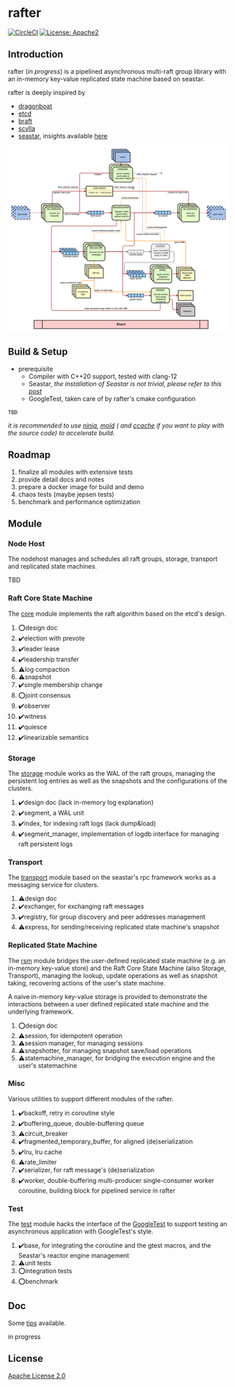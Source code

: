 # rafter

[![CircleCI](https://dl.circleci.com/status-badge/img/gh/JasonYuchen/seastar_playground/tree/circleci-project-setup.svg?style=svg)](https://dl.circleci.com/status-badge/redirect/gh/JasonYuchen/seastar_playground/tree/circleci-project-setup)
[![License: Apache2](https://img.shields.io/github/license/JasonYuchen/seastar_playground)](https://github.com/JasonYuchen/seastar_playground/blob/master/LICENSE)

## Introduction

rafter (*in progress*) is a pipelined asynchronous multi-raft group library with an in-memory key-value replicated state
machine based on seastar.

rafter is deeply inspired by

- [dragonboat](https://github.com/lni/dragonboat)
- [etcd](https://github.com/etcd-io/etcd)
- [braft](https://github.com/baidu/braft)
- [scylla](https://github.com/scylladb/scylla)
- [seastar](https://github.com/scylladb/seastar), insights
  available [here](https://github.com/JasonYuchen/notes/tree/master/seastar)

![rafter](rafter.drawio.png)

## Build & Setup

- prerequisite
  - Compiler with C++20 support, tested with clang-12
  - Seastar, *the installation of Seastar is not trivial, please refer to
      this [post](https://github.com/JasonYuchen/notes/blob/master/seastar/Setup.md)*
  - GoogleTest, taken care of by rafter's cmake configuration

```shell
TBD
```

*it is recommended to use [ninja](https://github.com/ninja-build/ninja), [mold](https://github.com/rui314/mold) (
and [ccache](https://github.com/ccache/ccache) if you want to play with the source code) to accelerate build.*

## Roadmap

1. finalize all modules with extensive tests
2. provide detail docs and notes
3. prepare a docker image for build and demo
4. chaos tests (maybe jepsen tests)
5. benchmark and performance optimization

## Module

### Node Host

The nodehost manages and schedules all raft groups, storage, transport and replicated state machines.

TBD

### Raft Core State Machine

The [core](core/README.md) module implements the raft algorithm based on the etcd's design.

1. ⭕design doc
2. ✔️election with prevote
3. ✔️leader lease
4. ✔️leadership transfer
5. ⚠️log compaction
6. ⚠️snapshot
7. ✔️single membership change
8. ⭕joint consensus
9. ✔️observer
10. ✔️witness
11. ✔️quiesce
12. ✔️linearizable semantics

### Storage

The [storage](storage/README.md) module works as the WAL of the raft groups, managing the persistent log entries as well
as the snapshots and the configurations of the clusters.

1. ✔️design doc (lack in-memory log explanation)
2. ✔️segment, a WAL unit
3. ✔️index, for indexing raft logs (lack dump&load)
4. ✔️segment_manager, implementation of logdb interface for managing raft persistent logs

### Transport

The [transport](transport/README.md) module based on the seastar's rpc framework works as a messaging service for
clusters.

1. ⚠️design doc
2. ✔️exchanger, for exchanging raft messages
3. ✔️registry, for group discovery and peer addresses management
4. ⚠️express, for sending/receiving replicated state machine's snapshot

### Replicated State Machine

The [rsm](rsm/README.md) module bridges the user-defined replicated state machine (e.g. an in-memory key-value
store) and the Raft Core State Machine (also Storage, Transport), managing the lookup, update operations as well as
snapshot taking, recovering actions of the user's state machine.

A naive in-memory key-value storage is provided to demonstrate the interactions between a user
defined replicated state machine and the underlying framework.

1. ⭕design doc
2. ⚠️session, for idempotent operation
3. ⚠️session manager, for managing sessions
4. ⚠️snapshotter, for managing snapshot save/load operations
5. ⚠️statemachine_manager, for bridging the execution engine and the user's statemachine

### Misc

Various utilities to support different modules of the rafter.

1. ✔️backoff, retry in coroutine style
2. ✔️buffering_queue, double-buffering queue
3. ⚠️circuit_breaker
4. ✔️fragmented_temporary_buffer, for aligned (de)serialization
5. ✔️lru, lru cache
6. ⚠️rate_limiter
7. ✔️serializer, for raft message's (de)serialization
8. ✔️worker, double-buffering multi-producer single-consumer worker coroutine, building block for pipelined service in
   rafter

### Test

The [test](test/README.md) module hacks the interface of the [GoogleTest](https://github.com/google/googletest) to
support testing an asynchronous application with GoogleTest's style.

1. ✔️base, for integrating the coroutine and the gtest macros, and the Seastar's reactor engine management
2. ⚠️unit tests
3. ⭕integration tests
4. ⭕benchmark

## Doc

Some [tips](doc/tips.md) available.

in progress

## License

[Apache License 2.0](LICENSE)
